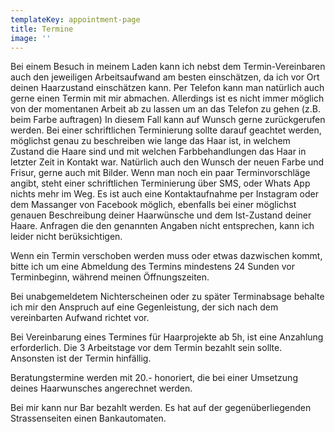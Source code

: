 ```yaml
---
templateKey: appointment-page
title: Termine
image: ''
---
```

Bei einem Besuch in meinem Laden kann ich nebst dem Termin-Vereinbaren auch den jeweiligen Arbeitsaufwand am besten einschätzen, da ich vor Ort deinen Haarzustand einschätzen kann. Per Telefon kann man natürlich auch gerne einen Termin mit mir abmachen. Allerdings ist es nicht immer möglich von der momentanen Arbeit ab zu lassen um an das Telefon zu gehen (z.B. beim Farbe auftragen) In diesem Fall kann auf Wunsch gerne zurückgerufen werden. Bei einer schriftlichen Terminierung sollte darauf geachtet werden, möglichst genau zu beschreiben wie lange das Haar ist, in welchem Zustand die Haare sind und mit welchen Farbbehandlungen das Haar in letzter Zeit in Kontakt war. Natürlich auch den Wunsch der neuen Farbe und Frisur, gerne auch mit Bilder. Wenn man noch ein paar Terminvorschläge angibt, steht einer schriftlichen Terminierung über SMS, oder Whats App nichts mehr im Weg. Es ist auch eine Kontaktaufnahme per Instagram oder dem Massanger von Facebook möglich, ebenfalls bei einer möglichst genauen Beschreibung deiner Haarwünsche und dem Ist-Zustand deiner Haare. Anfragen die den genannten Angaben nicht entsprechen, kann ich leider nicht berüksichtigen.

Wenn ein Termin verschoben werden muss oder etwas dazwischen kommt, bitte ich um eine Abmeldung des Termins mindestens 24 Sunden vor Terminbeginn, während meinen Öffnungszeiten.

Bei unabgemeldetem Nichterscheinen oder zu später Terminabsage behalte ich mir den Anspruch auf eine Gegenleistung, der sich nach dem vereinbarten Aufwand richtet vor.

Bei Vereinbarung eines Termines für Haarprojekte ab 5h, ist eine Anzahlung erforderlich. Die 3 Arbeitstage vor dem Termin bezahlt sein sollte. Ansonsten ist der Termin hinfällig.

Beratungstermine werden mit 20.- honoriert, die bei einer Umsetzung deines Haarwunsches angerechnet werden.

Bei mir kann nur Bar bezahlt werden. Es hat auf der gegenüberliegenden Strassenseiten einen Bankautomaten.
